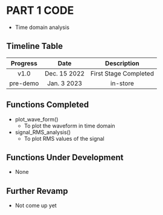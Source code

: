 # PART 1 CODE #

* Time domain analysis

## Timeline Table ##

| Progress |     Date     |       Description     |
|   :---:  |     :---:    |          :---:        |
|   v1.0   | Dec. 15 2022 | First Stage Completed |
| pre-demo | Jan. 3 2023  |        in-store       |

## Functions Completed ##

* plot_wave_form()
  * To plot the waveform in time domain
* signal_RMS_analysis()
  * To plot RMS values of the signal

## Functions Under Development ##

* None

## Further Revamp ##

* Not come up yet
